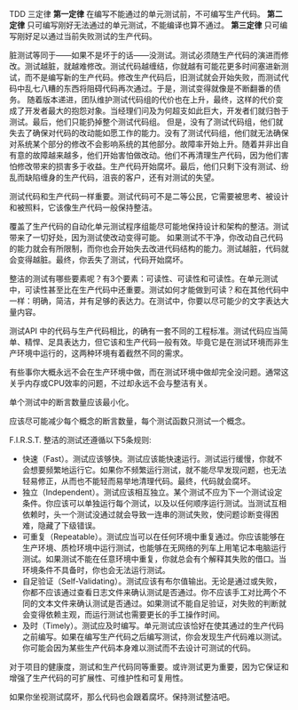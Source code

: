 TDD 三定律
**第一定律** 在编写不能通过的单元测试前，不可编写生产代码。
**第二定律** 只可编写刚好无法通过的单元测试，不能编译也算不通过。
**第三定律** 只可编写刚好足以通过当前失败测试的生产代码。

脏测试等同于——如果不是坏于的话——没测试。测试必须随生产代码的演进而修改。测试越脏，就越难修改。测试代码越缠结，你就越有可能花更多时间塞进新测试，而不是编写新的生产代码。修改生产代码后，旧测试就会开始失败，而测试代码中乱七八糟的东西将阻碍代码再次通过。于是，测试变得就像是不断翻番的债务。
随着版本递进，团队维护测试代码组的代价也在上升，最终，这样的代价变成了开发者最大的抱怨对象。当经理们问及为何超支如此巨大，开发者们就归咎于测试。最后，他们只能扔掉整个测试代码组。
但是，没有了测试代码组，他们就失去了确保对代码的改动能如愿工作的能力。没有了测试代码组，他们就无法确保对系统某个部分的修改不会影响系统的其他部分。故障率开始上升。随着并非出自有意的故障越来越多，他们开始害怕做改动。他们不再清理生产代码，因为他们害怕修改带来的损害多于收益。生产代码开始腐坏。最后，他们只剩下没有测试、纷乱而缺陷缠身的生产代码，沮丧的客户，还有对测试的失望。

测试代码和生产代码一样重要。测试代码可不是二等公民，它需要被思考、被设计和被照料，它该像生产代码一般保持整洁。

覆盖了生产代码的自动化单元测试程序组能尽可能地保持设计和架构的整洁。测试带来了一切好处，因为测试使改动变得可能。
如果测试不干净，你改动自己代码的能力就会有所限制，而你也会开始失去改进代码结构的能力。测试越脏，代码就会变得越脏。最终，你丢失了测试，代码开始腐坏。

整洁的测试有哪些要素呢？有3个要素：可读性、可读性和可读性。在单元测试中，可读性甚至比在生产代码中还重要。测试如何才能做到可读？和在其他代码中一样：明确，简洁，并有足够的表达力。在测试中，你要以尽可能少的文字表达大量内容。

测试API 中的代码与生产代码相比，的确有一套不同的工程标准。测试代码应当简单、精悍、足具表达力，但它该和生产代码一般有效。毕竟它是在测试环境而非生产环境中运行的，这两种环境有着截然不同的需求。

有些事你大概永远不会在生产环境中做，而在测试环境中做却完全没问题。通常这关乎内存或CPU效率的问题，不过却永远不会与整洁有关。

单个测试中的断言数量应该最小化。

应该尽可能减少每个概念的断言数量，每个测试函数只测试一个概念。

F.I.R.S.T.
整洁的测试还遵循以下5条规则:
- 快速（Fast）。测试应该够快。测试应该能快速运行。测试运行缓慢，你就不会想要频繁地运行它。如果你不频繁运行测试，就不能尽早发现问题，也无法轻易修正，从而也不能轻而易举地清理代码。最终，代码就会腐坏。
- 独立（Independent）。测试应该相互独立。某个测试不应为下一个测试设定条件。你应该可以单独运行每个测试，以及以任何顺序运行测试。当测试互相依赖时，头一个测试没通过就会导致一连串的测试失败，使问题诊断变得困难，隐藏了下级错误。
- 可重复（Repeatable）。测试应当可以在任何环境中重复通过。你应该能够在生产环境、质检环境中运行测试，也能够在无网络的列车上用笔记本电脑运行测试。如果测试不能在任意环境中重复，你就总会有个解释其失败的借口。当环境条件不具备时，你也会无法运行测试。
- 自足验证（Self-Validating）。测试应该有布尔值输出。无论是通过或失败，你都不应该通过查看日志文件来确认测试是否通过。你不应该手工对比两个不同的文本文件来确认测试是否通过。如果测试不能自足验证，对失败的判断就会变得依赖主观，而运行测试也需要更长的手工操作时间。
- 及时（Timely）。测试应及时编写。单元测试应该恰好在使其通过的生产代码之前编写。如果在编写生产代码之后编写测试，你会发现生产代码难以测试。你可能会因为某些生产代码本身难以测试而不去设计可测试的代码。

对于项目的健康度，测试和生产代码同等重要。或许测试更为重要，因为它保证和增强了生产代码的可扩展性、可维护性和可复用性。

如果你坐视测试腐坏，那么代码也会跟着腐坏。保持测试整洁吧。